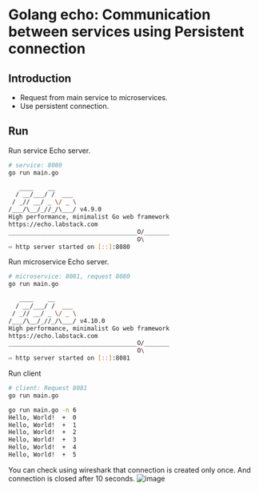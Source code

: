 # Golang echo: Communication between services using Persistent connection

## Introduction
- Request from main service to microservices.
- Use persistent connection.

## Run
Run service Echo server.
```bash
# service: 8080
go run main.go

   ____    __
  / __/___/ /  ___
 / _// __/ _ \/ _ \
/___/\__/_//_/\___/ v4.9.0
High performance, minimalist Go web framework
https://echo.labstack.com
____________________________________O/_______
                                    O\
⇨ http server started on [::]:8080
```
Run microservice Echo server.
```bash
# microservice: 8081, request 8080
go run main.go

   ____    __
  / __/___/ /  ___
 / _// __/ _ \/ _ \
/___/\__/_//_/\___/ v4.10.0
High performance, minimalist Go web framework
https://echo.labstack.com
____________________________________O/_______
                                    O\
⇨ http server started on [::]:8081
```
Run client
```bash
# client: Request 8081
go run main.go
```
```bash
go run main.go -n 6
Hello, World!  +  0
Hello, World!  +  1
Hello, World!  +  2
Hello, World!  +  3
Hello, World!  +  4
Hello, World!  +  5
```
You can check using wireshark that connection is created only once. And connection is closed after 10 seconds.
![image](https://user-images.githubusercontent.com/17582508/216748429-ad3c953a-5f93-476a-b28c-bff0fc5bd8b9.png)
